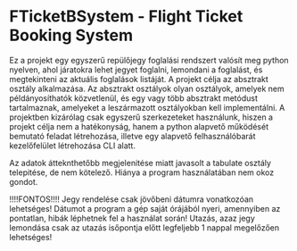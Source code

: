 # FTicketBSystem - Flight Ticket Booking System

Ez a projekt egy egyszerű repülőjegy foglalási rendszert valósít meg python nyelven, ahol járatokra lehet jegyet foglalni, lemondani a foglalást, és megtekinteni az aktuális foglalások listáját.
A projekt célja az absztrakt osztály alkalmazása. Az absztrakt osztályok olyan osztályok, amelyek nem példányosíthatók közvetlenül, és egy vagy több absztrakt metódust tartalmaznak, amelyeket a leszármazott osztályokban kell implementálni.
A projektben kizárólag csak egyszerű szerkezeteket használunk, hiszen a projekt célja nem a hatékonyság, hanem a python alapvető működését bemutató feladat létrehozása, illetve egy alapvető felhasználóbarát kezelőfelület létrehozása CLI alatt.

Az adatok átteknthetőbb megjelenitése miatt javasolt a tabulate osztály telepitése, de nem kötelező. Hiánya a program használatában nem okoz gondot.

!!!!FONTOS!!!!
Jegy rendelése csak jövőbeni dátumra vonatkozóan lehetséges! Dátumot a program a gép saját órájából nyeri, amennyiben az pontatlan, hibák léphetnek fel a használat során!
Utazás, azaz jegy lemondása csak az utazás isőpontja előtt legfeljebb 1 nappal megelőzően lehetséges!
